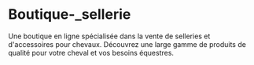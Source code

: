 # Boutique-_sellerie
Une boutique en ligne spécialisée dans la vente de selleries et d'accessoires pour chevaux. Découvrez une large gamme de produits de qualité pour votre cheval et vos besoins équestres.
